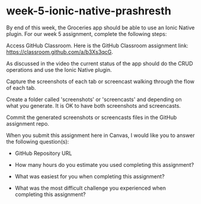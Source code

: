 # week-5-ionic-native-prashresth
By end of this week, the Groceries app should be able to use an Ionic Native plugin. For our week 5 assignment, complete the following steps:



Access GitHub Classroom. Here is the GitHub Classroom assignment link: https://classroom.github.com/a/b3Xs3qcG.

As discussed in the video the current status of the app should do the CRUD operations and use the Ionic Native plugin.

Capture the screenshots of each tab or screencast walking through the flow of each tab.

Create a folder called 'screenshots' or 'screencasts' and depending on what you generate. It is OK to have both screenshots and screencasts.

Commit the generated screenshots or screencasts files in the GitHub assignment repo.

When you submit this assignment here in Canvas, I would like you to answer the following question(s):

- GitHub Repository URL

- How many hours do you estimate you used completing this assignment?

- What was easiest for you when completing this assignment?

- What was the most difficult challenge you experienced when completing this assignment?
